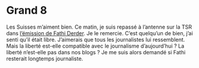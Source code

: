 # Grand 8

Les Suisses m’aiment bien. Ce matin, je suis repassé à l’antenne sur la TSR dans [l’émission de Fathi Derder](http://info.rsr.ch/fr/rsr.html?siteSect=1011&sid=7064449&cKey=1158311957000&bcItemName=le_grand_8&broadcastId=436894&broadcastItemId=6977159&rubricId=8888&programId=110451&bcItemName=le_grand_8). Je le remercie. C’est quelqu’un de bien, j’ai senti qu’il était libre. J’aimerais que tous les journalistes lui ressemblent. Mais la liberté est-elle compatible avec le journalisme d’aujourd’hui ? La liberté n’est-elle pas dans nos blogs ? Je me suis alors demandé si Fathi resterait longtemps journaliste.